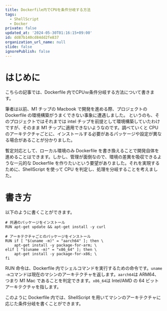 ```yaml
---
title: Dockerfile内でCPUを条件分岐する方法
tags:
  - ShellScript
  - Docker
private: false
updated_at: '2024-05-30T01:16:15+09:00'
id: dd87b140cd84dd2fe837
organization_url_name: null
slide: false
ignorePublish: false
---
```


# はじめに

こちらの記事では、Dockerfile 内でCPUｗ条件分岐する方法について書きます。

筆者は以前、M1 チップの Macbook で開発を進める際、プロジェクトの Dockerfile の環境構築がうまくできない事象に遭遇しました。
というのも、そのプロジェクトではそれまでは intel チップを前提として環境構築していたわけですが、そのまま M1 チップに適用できないようなのです。調べていくと CPU のアーキテクチャごとに、インストールする必要があるパッケージや設定が異なる場合があることが分かりました。

暫定対応として、ローカル環境のみ Dockerfile を書き換えることで開発自体を進めることはできます。しかし、管理が面倒なので、環境の差異を吸収できるような一元的な Dockerfile を作りたいという要望がありました。それを実現するために、ShellScript を使って CPU を判定し、処理を分岐することを考えました。

# 書き方

以下のように書くことができます。

```dockerfile:Dockerfile
# 共通のパッケージをインストール
RUN apt-get update && apt-get install -y curl

# アーキテクチャごとのパッケージをインストール
RUN if [ "$(uname -m)" = "aarch64" ]; then \
    apt-get install -y package-for-arm; \
elif [ "$(uname -m)" = "x86_64" ]; then \
    apt-get install -y package-for-x86; \
fi
```

RUN 命令は、Dockerfile 内でシェルコマンドを実行するための命令です。`uname -m`コマンドは現在のマシンのアーキテクチャを返します。`aarch64`は ARM64、つまり M1 Mac であることを判定できます。`x86_64`は Intel/AMD の 64 ビットアーキテクチャを指します。

このように Dockerfile 内では、ShellScript を用いてマシンのアーキテクチャに応じた条件分岐を書くことができます。
